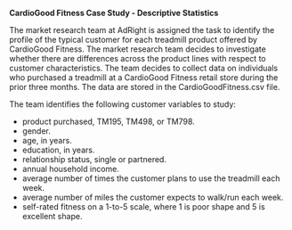 **CardioGood Fitness Case Study - Descriptive Statistics**

The market research team at AdRight is assigned the task to identify the profile of the typical customer for each treadmill product offered by CardioGood Fitness. The market research team decides to investigate whether there are differences across the product lines with respect to customer characteristics. The team decides to collect data on individuals who purchased a treadmill at a CardioGood Fitness retail store during the prior three months. The data are stored in the CardioGoodFitness.csv file.

The team identifies the following customer variables to study:

- product purchased, TM195, TM498, or TM798.
- gender.
- age, in years.
- education, in years.
- relationship status, single or partnered.
- annual household income.
- average number of times the customer plans to use the treadmill each week.
- average number of miles the customer expects to walk/run each week.
- self-rated fitness on a 1-to-5 scale, where 1 is poor shape and 5 is excellent shape.

